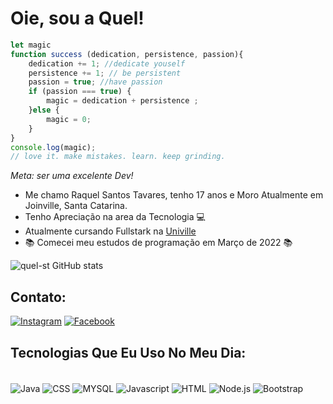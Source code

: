 # Oie, sou a Quel!

```javascript
let magic
function success (dedication, persistence, passion){
    dedication += 1; //dedicate youself
    persistence += 1; // be persistent
    passion = true; //have passion
    if (passion === true) {
        magic = dedication + persistence ;
    }else {
        magic = 0;
    }
}
console.log(magic);
// love it. make mistakes. learn. keep grinding.
```
*Meta: ser uma excelente Dev!*



- Me chamo Raquel Santos Tavares, tenho 17 anos e Moro Atualmente em Joinville, Santa Catarina.
- Tenho Apreciação na area da Tecnologia 💻
- Atualmente cursando Fullstark na [Univille](https://www.univille.edu.br/) 
- 📚 Comecei meu estudos de programação em Março de 2022 📚



![quel-st GitHub stats](https://github-readme-stats.vercel.app/api?username=quel-st&show_icons=true&theme=midnight-purple)

## Contato:

[![Instagram](https://img.shields.io/badge/Instagram-E4405F?style=for-the-badge&logo=instagram&logoColor=white)](https://www.instagram.com/quel_stst/)
[![Facebook](https://img.shields.io/badge/Facebook-1877F2?style=for-the-badge&logo=facebook&logoColor=white)](https://www.facebook.com/raquel.santostavares.16/)


## Tecnologias Que Eu Uso No Meu Dia:

<div style="display: inline_block"><br/>
    <img align="center" alt="Java" src="https://img.shields.io/badge/Java-ED8B00?style=for-the-badge&logo=java&logoColor=white"/>
    <img align="center" alt="CSS" src="https://img.shields.io/badge/CSS-239120?&style=for-the-badge&logo=css3&logoColor=white"/>
    <img align="center" alt="MYSQL" src="https://img.shields.io/badge/MySQL-00000F?style=for-the-badge&logo=mysql&logoColor=white"/>
    <img align="center" alt="Javascript" src="https://img.shields.io/badge/JavaScript-F7DF1E?style=for-the-badge&logo=javascript&logoColor=black"/>
    <img align="center" alt="HTML" src="https://img.shields.io/badge/HTML5-E34F26?style=for-the-badge&logo=html5&logoColor=white"/>
    <img align="center" alt="Node.js" src="https://img.shields.io/badge/Node.js-43853D?style=for-the-badge&logo=node.js&logoColor=white"/>
    <img align="center" alt="Bootstrap" src="https://img.shields.io/badge/Bootstrap-563D7C?style=for-the-badge&logo=bootstrap&logoColor=white"/>
</div>

